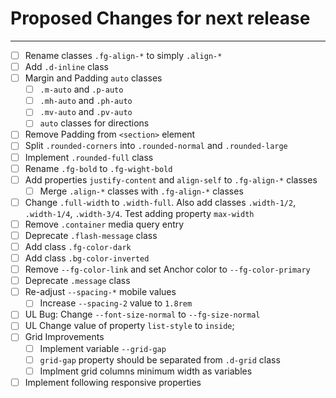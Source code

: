 # Proposed Changes for next release

---

- [ ] Rename classes `.fg-align-*` to simply `.align-*`
- [ ] Add `.d-inline` class
- [ ] Margin and Padding `auto` classes
  - [ ] `.m-auto` and `.p-auto`
  - [ ] `.mh-auto` and `.ph-auto`
  - [ ] `.mv-auto` and `.pv-auto`
  - [ ] `auto` classes for directions
- [ ] Remove Padding from `<section>` element
- [ ] Split `.rounded-corners` into `.rounded-normal` and `.rounded-large`
- [ ] Implement `.rounded-full` class
- [ ] Rename `.fg-bold` to `.fg-wight-bold`
- [ ] Add properties `justify-content` and `align-self` to `.fg-align-*` classes
  - [ ] Merge `.align-*` classes with `.fg-align-*` classes
- [ ] Change `.full-width` to `.width-full`. Also add classes `.width-1/2`, `.width-1/4`, `.width-3/4`. Test adding property `max-width`
- [ ] Remove `.container` media query entry
- [ ] Deprecate `.flash-message` class
- [ ] Add class `.fg-color-dark`
- [ ] Add class `.bg-color-inverted`
- [ ] Remove `--fg-color-link` and set Anchor color to `--fg-color-primary`
- [ ] Deprecate `.message` class
- [ ] Re-adjust `--spacing-*` mobile values
  - [ ] Increase `--spacing-2` value to `1.8rem`
- [ ] UL Bug: Change `--font-size-normal` to `--fg-size-normal`
- [ ] UL Change value of property `list-style` to `inside`;
- [ ] Grid Improvements
  - [ ] Implement variable `--grid-gap`
  - [ ] `grid-gap` property should be separated from `.d-grid` class
  - [ ] Implment grid columns minimum width as variables
- [ ] Implement following responsive properties
